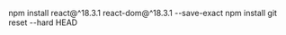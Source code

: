  npm install react@^18.3.1 react-dom@^18.3.1 --save-exact
     npm install
     git reset --hard HEAD
     